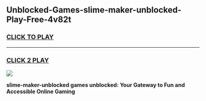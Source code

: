 
## Unblocked-Games-slime-maker-unblocked-Play-Free-4v82t
<h3>
<a href="https://premium76.site?title=slime-maker-unblocked&ref=23A">CLICK TO PLAY</a></h3>
<hr>

<h3>
<a href="https://premium76.site?title=slime-maker-unblocked&ref=23A">CLICK 2 PLAY</a>
  
</h3>

<a href="https://premium76.site?title=slime-maker-unblocked&ref=23A"><img src="https://clearcache.store/games.png"></a>


**slime-maker-unblocked games unblocked: Your Gateway to Fun and Accessible Online Gaming**
